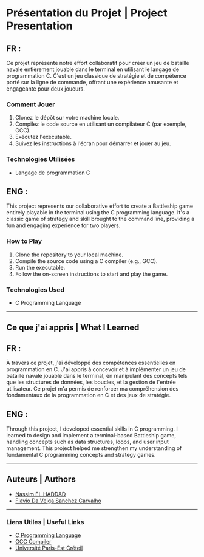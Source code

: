 # Présentation du Projet | Project Presentation

## FR : 

Ce projet représente notre effort collaboratif pour créer un jeu de bataille navale entièrement jouable dans le terminal en utilisant le langage de programmation C. C'est un jeu classique de stratégie et de compétence porté sur la ligne de commande, offrant une expérience amusante et engageante pour deux joueurs.

### Comment Jouer

1. Clonez le dépôt sur votre machine locale.
2. Compilez le code source en utilisant un compilateur C (par exemple, GCC).
3. Exécutez l'exécutable.
4. Suivez les instructions à l'écran pour démarrer et jouer au jeu.

### Technologies Utilisées

- Langage de programmation C

## ENG :

This project represents our collaborative effort to create a Battleship game entirely playable in the terminal using the C programming language. It's a classic game of strategy and skill brought to the command line, providing a fun and engaging experience for two players.

### How to Play

1. Clone the repository to your local machine.
2. Compile the source code using a C compiler (e.g., GCC).
3. Run the executable.
4. Follow the on-screen instructions to start and play the game.

### Technologies Used

- C Programming Language

---

## Ce que j'ai appris | What I Learned

## FR :

À travers ce projet, j'ai développé des compétences essentielles en programmation en C. J'ai appris à concevoir et à implémenter un jeu de bataille navale jouable dans le terminal, en manipulant des concepts tels que les structures de données, les boucles, et la gestion de l'entrée utilisateur. Ce projet m'a permis de renforcer ma compréhension des fondamentaux de la programmation en C et des jeux de stratégie.

## ENG :

Through this project, I developed essential skills in C programming. I learned to design and implement a terminal-based Battleship game, handling concepts such as data structures, loops, and user input management. This project helped me strengthen my understanding of fundamental C programming concepts and strategy games.

---

## Auteurs | Authors

- [Nassim EL HADDAD](https://www.linkedin.com/in/nassim-el-haddad-4aa298271/)
- [Flavio Da Veiga Sanchez Carvalho](https://www.linkedin.com/in/fl%C3%A1vio-carvalho-b182b326b/)

---

### Liens Utiles | Useful Links

- [C Programming Language](https://devdocs.io/c/)
- [GCC Compiler](https://gcc.gnu.org/)
- [Université Paris-Est Créteil](https://www.u-pec.fr/)
